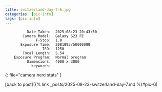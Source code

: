 ```yaml
---
title: switzerland-day-7-6.jpg
categories: [pic-info]
tags: [pic-info]
---
```


```text
          Date Taken:  2025:08:23 20:43:50
        Camera Model:  Galaxy S23 FE
              F-Stop:  1.8
       Exposure Time:  2081093/50000000
                 ISO:  1250
        Focal Length:  5.54
    Exposure Program:  Normal program
          Dimensions:  4000 x 3000
            keywords:  
```
{: file="camera nerd stats" }

[back to post]({% link _posts/2025-08-23-switzerland-day-7.md %}#pic-6)